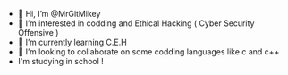 - 👋 Hi, I’m @MrGitMikey
- 👀 I’m interested in codding and Ethical Hacking ( Cyber Security Offensive )
- 🌱 I’m currently learning C.E.H
- 💞️ I’m looking to collaborate on some codding languages like c and c++ 
- I'm studying in school !

<!---
MrGitMikey/MrGitMikey is a ✨ special ✨ repository because its `README.md` (this file) appears on your GitHub profile.
You can click the Preview link to take a look at your changes.
--->
